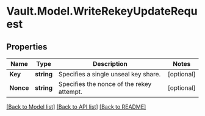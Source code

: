 # Vault.Model.WriteRekeyUpdateRequest

## Properties

Name | Type | Description | Notes
------------ | ------------- | ------------- | -------------
**Key** | **string** | Specifies a single unseal key share. | [optional] 
**Nonce** | **string** | Specifies the nonce of the rekey attempt. | [optional] 


[[Back to Model list]](../README.md#documentation-for-models) [[Back to API list]](../README.md#documentation-for-api-endpoints) [[Back to README]](../README.md)

